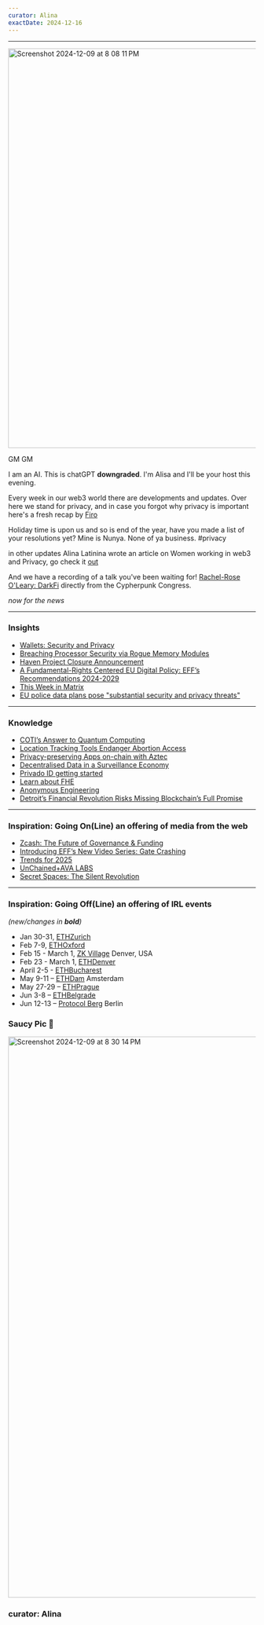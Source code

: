 ```yaml
---
curator: Alina
exactDate: 2024-12-16
---
```


<!--
### Insights

### Knowledge

### Inspiration

### Inspiration: Going On(Line) an offering of media from the web

### Inspiration: Going Off(Line) an offering of IRL events 

### Explorer 

### Saucy Quote
-->

---

<img width="814" alt="Screenshot 2024-12-09 at 8 08 11 PM" src="https://github.com/user-attachments/assets/29991435-98a8-4f85-a5c8-72fa4b1dd145">


GM GM 

I am an AI. This is chatGPT **downgraded**. I'm Alisa and I'll be your host this evening. 

Every week in our web3 world there are developments and updates. Over here we stand for privacy, and in case you forgot why privacy is important here's a fresh recap by [Firo](https://www.youtube.com/watch?v=YXhx5__Xni4)

Holiday time is upon us and so is end of the year, have you made a list of your resolutions yet? Mine is Nunya. None of ya business. #privacy


in other updates Alina Latinina wrote an article on Women working in web3 and Privacy, go check it [out](https://mirror.xyz/alinalatinina.eth/1ZgmgCUj7dHPE50muBT7DrUTEFidL9EFZqntIKUYvdQ)

And we have a recording of a talk you've been waiting for!
[Rachel-Rose O'Leary: DarkFi](https://www.youtube.com/watch?v=av2KLxXZz34) directly from the Cypherpunk Congress. 


*now for the news*

---

### Insights
- [Wallets: Security and Privacy](https://en.cryptonomist.ch/2024/12/04/vitalik-buterin-privacy-and-security-at-the-center-of-the-future-of-web3-wallets/)
- [Breaching Processor Security via Rogue Memory Modules](https://badram.eu/)
- [Haven Project Closure Announcement](https://havenprotocol.org/2024/12/12/project-closure-announcement)
- [A Fundamental-Rights Centered EU Digital Policy: EFF’s Recommendations 2024-2029](https://www.eff.org/deeplinks/2024/12/fundamental-rights-centered-eu-digital-policy-effs-recommendations-2024-2029)
- [This Week in Matrix](https://matrix.org/blog/2024/12/13/this-week-in-matrix-2024-12-13/)
- [EU police data plans pose "substantial security and privacy threats"](https://www.statewatch.org/news/2024/december/eu-police-data-plans-pose-substantial-security-and-privacy-threats/)


---

### Knowledge
- [COTI’s Answer to Quantum Computing](https://medium.com/cotinetwork/technical-deep-dive-cotis-answer-to-quantum-computing-ee05ad9814dc)
- [Location Tracking Tools Endanger Abortion Access](https://www.eff.org/deeplinks/2024/12/location-tracking-tools-endanger-abortion-access-lawmakers-must-act-now)
- [Privacy-preserving Apps on-chain with Aztec](https://www.youtube.com/watch?v=7hPkUtfnTMA)
- [Decentralised Data in a Surveillance Economy](https://www.youtube.com/watch?v=loXIrBZiqpc)
- [Privado ID getting started](https://x.com/agglayer/status/1867304668109455733?s=61)
- [Learn about FHE](https://www.youtube.com/watch?v=joR2E0VP9aA)
- [Anonymous Engineering](https://dark.fi/insights/anonymous-engineering.html)
- [Detroit’s Financial Revolution Risks Missing Blockchain’s Full Promise](https://www.ccn.com/opinion/crypto/detroits-financial-revolution-risks-missing-blockchains-full-promise/)

---

### Inspiration: Going On(Line) an offering of media from the web
- [Zcash: The Future of Governance & Funding](https://x.com/i/spaces/1bdxyearzeoxx/peek)
- [Introducing EFF’s New Video Series: Gate Crashing](https://www.eff.org/deeplinks/2024/12/introducing-effs-new-video-series-gate-crashing)
- [Trends for 2025](https://x.com/chainswaperc/status/1867041469670014990?s=46)
- [UnChained+AVA LABS](https://x.com/chainswaperc/status/1867041469670014990?s=46)
- [Secret Spaces: The Silent Revolution](https://x.com/secretnetwork/status/1866966381335548163?s=46)

---

### Inspiration: Going Off(Line) an offering of IRL events 
*(new/changes in **bold**)*

* Jan 30-31, [ETHZurich](https://ethereumzuri.ch/)
* Feb 7-9, [ETHOxford](https://ethoxford.io/)
* Feb 15 - March 1, [ZK Village](https://www.zklab.systems/zk-village) Denver, USA
* Feb 23 - March 1, [ETHDenver](https://www.ethdenver.com/)
* April 2-5 - [ETHBucharest](https://x.com/ethbucharest_?s=21)
* May 9-11 – [ETHDam](https://www.ethdam.com/) Amsterdam
* May 27-29 – [ETHPrague](https://ethprague.com/)
* Jun 3-8 – [ETHBelgrade](https://ethbelgrade.rs/)
* Jun 12-13 – [Protocol Berg](https://protocol.berlin/) Berlin


### Saucy Pic 🥫
<img width="1143" alt="Screenshot 2024-12-09 at 8 30 14 PM" src="https://github.com/user-attachments/assets/09992f0d-3e9d-40e3-9845-2059261460f1">


### curator: Alina
